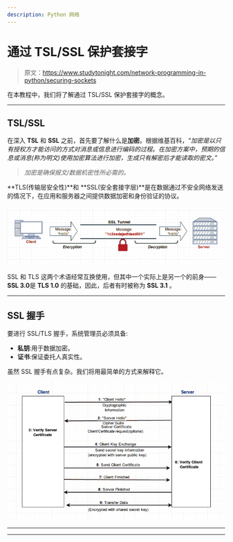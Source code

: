 ```yaml
---
description: Python 网络
---
```


# 通过 TSL/SSL 保护套接字

> 原文：<https://www.studytonight.com/network-programming-in-python/securing-sockets>

在本教程中，我们将了解通过 TSL/SSL 保护套接字的概念。

* * *

## TSL/SSL

在深入 **TSL** 和 **SSL** 之前，首先要了解什么是**加密**。根据维基百科，*“加密是以只有授权方才能访问的方式对消息或信息进行编码的过程。在加密方案中，预期的信息或消息(称为明文)使用加密算法进行加密，生成只有解密后才能读取的密文。”*

> *加密是确保报文/数据机密性所必需的。*

**TLS(传输层安全性)**和 **SSL(安全套接字层)**是在数据通过不安全网络发送的情况下，在应用和服务器之间提供数据加密和身份验证的协议。

![Securing Sockets using SSL/TLS](img/035205b4ffc3b4ce0811559f47ea33d3.png)

SSL 和 TLS 这两个术语经常互换使用，但其中一个实际上是另一个的前身——**SSL 3.0**是 **TLS 1.0** 的基础，因此，后者有时被称为 **SSL 3.1** 。

* * *

## SSL 握手

要进行 SSL/TLS 握手，系统管理员必须具备:

*   **私钥**:用于数据加密。
*   **证书**:保证委托人真实性。

虽然 SSL 握手有点复杂。我们将用最简单的方式来解释它。

![Securing Sockets using SSL/TLS handshakes](img/1a42228906cca5a507b2a8843f561880.png)

* * *

* * *